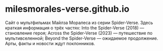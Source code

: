 # milesmorales-verse.github.io
Сайт о мультфильмах Майлза Моралеса из серии Spider-Verse. Здесь краткая информация о трёх частях: Into the Spider-Verse (2018) — становление героя; Across the Spider-Verse (2023) — путешествие по мультивселенной; Beyond the Spider-Verse — ожидаемое продолжение. Арты, факты и новости ждут поклонников.
